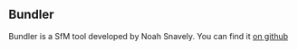 ## Bundler
Bundler is a SfM tool developed by Noah Snavely. You can find it [on github](https://github.com/snavely/bundler_sfm)
